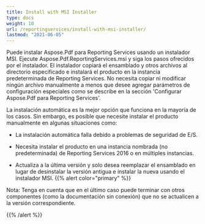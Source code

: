 ```yaml
---
title: Install with MSI Installer
type: docs
weight: 10
url: /reportingservices/install-with-msi-installer/
lastmod: "2021-06-05"
---
```


Puede instalar Aspose.Pdf para Reporting Services usando un instalador MSI. Ejecute Aspose.Pdf.ReportingServices.msi y siga los pasos ofrecidos por el instalador. El instalador copiará el ensamblado y otros archivos al directorio especificado e instalará el producto en la instancia predeterminada de Reporting Services. No necesita copiar ni modificar ningún archivo manualmente a menos que desee agregar parámetros de configuración especiales como se describe en la sección 'Configurar Aspose.Pdf para Reporting Services'.

La instalación automática es la mejor opción que funciona en la mayoría de los casos. Sin embargo, es posible que necesite instalar el producto manualmente en algunas situaciones como:

- La instalación automática falla debido a problemas de seguridad de E/S.
- Necesita instalar el producto en una instancia nombrada (no predeterminada) de Reporting Services 2016 o en múltiples instancias.

- Actualiza a la última versión y solo desea reemplazar el ensamblado en lugar de desinstalar la versión antigua e instalar la nueva usando el instalador MSI.
{{% alert color="primary" %}}

Nota: Tenga en cuenta que en el último caso puede terminar con otros componentes (como la documentación sin conexión) que no se actualicen a la versión correspondiente.

{{% /alert %}}